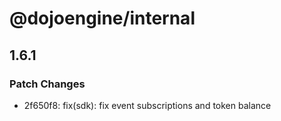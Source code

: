 # @dojoengine/internal

## 1.6.1

### Patch Changes

- 2f650f8: fix(sdk): fix event subscriptions and token balance
